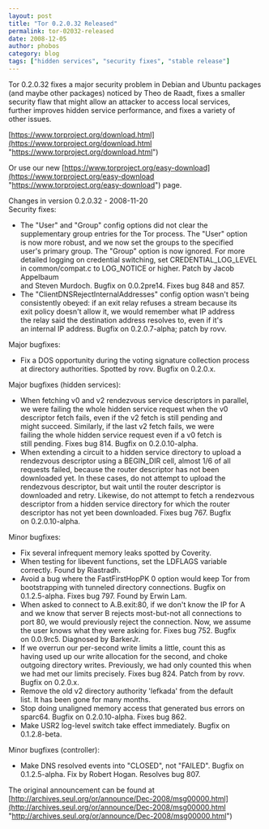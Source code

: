 ```yaml
---
layout: post
title: "Tor 0.2.0.32 Released"
permalink: tor-02032-released
date: 2008-12-05
author: phobos
category: blog
tags: ["hidden services", "security fixes", "stable release"]
---
```


Tor 0.2.0.32 fixes a major security problem in Debian and Ubuntu packages  
(and maybe other packages) noticed by Theo de Raadt, fixes a smaller  
security flaw that might allow an attacker to access local services,  
further improves hidden service performance, and fixes a variety of  
other issues.

[https://www.torproject.org/download.html](https://www.torproject.org/download.html "https://www.torproject.org/download.html")

Or use our new [https://www.torproject.org/easy-download](https://www.torproject.org/easy-download "https://www.torproject.org/easy-download") page.

Changes in version 0.2.0.32 - 2008-11-20  
Security fixes:

- The "User" and "Group" config options did not clear the  
 supplementary group entries for the Tor process. The "User" option  
 is now more robust, and we now set the groups to the specified  
 user's primary group. The "Group" option is now ignored. For more  
 detailed logging on credential switching, set CREDENTIAL\_LOG\_LEVEL  
 in common/compat.c to LOG\_NOTICE or higher. Patch by Jacob Appelbaum  
 and Steven Murdoch. Bugfix on 0.0.2pre14. Fixes bug 848 and 857.
- The "ClientDNSRejectInternalAddresses" config option wasn't being  
 consistently obeyed: if an exit relay refuses a stream because its  
 exit policy doesn't allow it, we would remember what IP address  
 the relay said the destination address resolves to, even if it's  
 an internal IP address. Bugfix on 0.2.0.7-alpha; patch by rovv.

Major bugfixes:

- Fix a DOS opportunity during the voting signature collection process  
 at directory authorities. Spotted by rovv. Bugfix on 0.2.0.x.

Major bugfixes (hidden services):

- When fetching v0 and v2 rendezvous service descriptors in parallel,  
 we were failing the whole hidden service request when the v0  
 descriptor fetch fails, even if the v2 fetch is still pending and  
 might succeed. Similarly, if the last v2 fetch fails, we were  
 failing the whole hidden service request even if a v0 fetch is  
 still pending. Fixes bug 814. Bugfix on 0.2.0.10-alpha.
- When extending a circuit to a hidden service directory to upload a  
 rendezvous descriptor using a BEGIN\_DIR cell, almost 1/6 of all  
 requests failed, because the router descriptor has not been  
 downloaded yet. In these cases, do not attempt to upload the  
 rendezvous descriptor, but wait until the router descriptor is  
 downloaded and retry. Likewise, do not attempt to fetch a rendezvous  
 descriptor from a hidden service directory for which the router  
 descriptor has not yet been downloaded. Fixes bug 767. Bugfix  
 on 0.2.0.10-alpha.

Minor bugfixes:

- Fix several infrequent memory leaks spotted by Coverity.
- When testing for libevent functions, set the LDFLAGS variable  
 correctly. Found by Riastradh.
- Avoid a bug where the FastFirstHopPK 0 option would keep Tor from  
 bootstrapping with tunneled directory connections. Bugfix on  
 0.1.2.5-alpha. Fixes bug 797. Found by Erwin Lam.
- When asked to connect to A.B.exit:80, if we don't know the IP for A  
 and we know that server B rejects most-but-not all connections to  
 port 80, we would previously reject the connection. Now, we assume  
 the user knows what they were asking for. Fixes bug 752. Bugfix  
 on 0.0.9rc5. Diagnosed by BarkerJr.
- If we overrun our per-second write limits a little, count this as  
 having used up our write allocation for the second, and choke  
 outgoing directory writes. Previously, we had only counted this when  
 we had met our limits precisely. Fixes bug 824. Patch from by rovv.  
 Bugfix on 0.2.0.x.
- Remove the old v2 directory authority 'lefkada' from the default  
 list. It has been gone for many months.
- Stop doing unaligned memory access that generated bus errors on  
 sparc64. Bugfix on 0.2.0.10-alpha. Fixes bug 862.
- Make USR2 log-level switch take effect immediately. Bugfix on  
 0.1.2.8-beta.

Minor bugfixes (controller):

- Make DNS resolved events into "CLOSED", not "FAILED". Bugfix on  
 0.1.2.5-alpha. Fix by Robert Hogan. Resolves bug 807.

The original announcement can be found at [http://archives.seul.org/or/announce/Dec-2008/msg00000.html](http://archives.seul.org/or/announce/Dec-2008/msg00000.html "http://archives.seul.org/or/announce/Dec-2008/msg00000.html")

